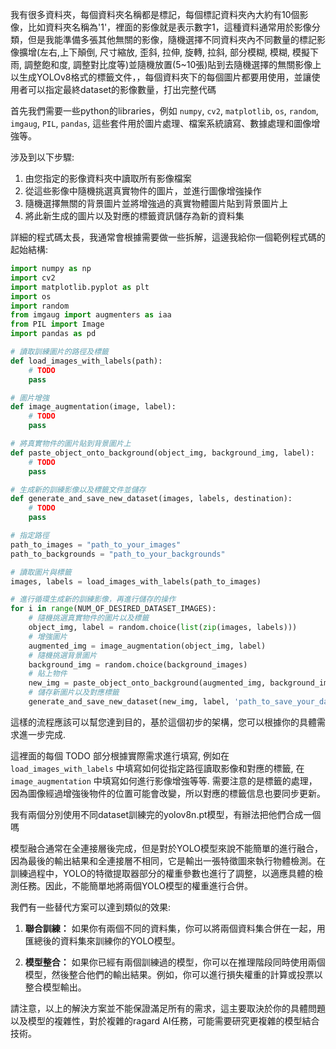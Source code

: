 我有很多資料夾，每個資料夾名稱都是標記，每個標記資料夾內大約有10個影像，比如資料夾名稱為'1'，裡面的影像就是表示數字1，這種資料通常用於影像分類，但是我能準備多張其他無關的影像，隨機選擇不同資料夾內不同數量的標記影像擴增(左右,上下顛倒, 尺寸縮放, 歪斜, 拉伸, 旋轉, 拉斜, 部分模糊, 模糊, 模擬下雨, 調整飽和度, 調整對比度等)並隨機放置(5~10張)貼到去隨機選擇的無關影像上以生成YOLOv8格式的標籤文件，，每個資料夾下的每個圖片都要用使用，並讓使用者可以指定最終dataset的影像數量，打出完整代碼

首先我們需要一些python的libraries，例如 `numpy`, `cv2`, `matplotlib`, `os`, `random`, `imgaug`, `PIL`, `pandas`, 這些套件用於圖片處理、檔案系統讀寫、數據處理和圖像增強等。

涉及到以下步驟:

1. 由您指定的影像資料夾中讀取所有影像檔案
2. 從這些影像中隨機挑選真實物件的圖片，並進行圖像增強操作
3. 隨機選擇無關的背景圖片並將增強過的真實物體圖片貼到背景圖片上
4. 將此新生成的圖片以及對應的標籤資訊儲存為新的資料集

詳細的程式碼太長，我通常會根據需要做一些拆解，這邊我給你一個範例程式碼的起始結構:

```python
import numpy as np
import cv2
import matplotlib.pyplot as plt
import os
import random
from imgaug import augmenters as iaa
from PIL import Image
import pandas as pd

# 讀取訓練圖片的路徑及標籤
def load_images_with_labels(path):
    # TODO
    pass

# 圖片增強
def image_augmentation(image, label):
    # TODO
    pass

# 將真實物件的圖片貼到背景圖片上
def paste_object_onto_background(object_img, background_img, label):
    # TODO
    pass

# 生成新的訓練影像以及標籤文件並儲存
def generate_and_save_new_dataset(images, labels, destination):
    # TODO
    pass

# 指定路徑
path_to_images = "path_to_your_images"
path_to_backgrounds = "path_to_your_backgrounds"

# 讀取圖片與標籤
images, labels = load_images_with_labels(path_to_images)

# 進行循環生成新的訓練影像，再進行儲存的操作
for i in range(NUM_OF_DESIRED_DATASET_IMAGES):
    # 隨機挑選真實物件的圖片以及標籤
    object_img, label = random.choice(list(zip(images, labels)))
    # 增強圖片
    augmented_img = image_augmentation(object_img, label)
    # 隨機挑選背景圖片
    background_img = random.choice(background_images)
    # 貼上物件
    new_img = paste_object_onto_background(augmented_img, background_img, label)
    # 儲存新圖片以及對應標籤
    generate_and_save_new_dataset(new_img, label, 'path_to_save_your_dataset')
```
這樣的流程應該可以幫您達到目的，基於這個初步的架構，您可以根據你的具體需求進一步完成.

這裡面的每個 TODO 部分根據實際需求進行填寫, 例如在 `load_images_with_labels` 中填寫如何從指定路徑讀取影像和對應的標籤, 在 `image_augmentation` 中填寫如何進行影像增強等等. 需要注意的是標籤的處理，因為圖像經過增強後物件的位置可能會改變，所以對應的標籤信息也要同步更新。

我有兩個分別使用不同dataset訓練完的yolov8n.pt模型，有辦法把他們合成一個嗎

模型融合通常在全連接層後完成，但是對於YOLO模型來說不能簡單的進行融合，因為最後的輸出結果和全連接層不相同，它是輸出一張特徵圖來執行物體檢測。在訓練過程中，YOLO的特徵提取器部分的權重參數也進行了調整，以適應具體的檢測任務。因此，不能簡單地將兩個YOLO模型的權重進行合併。

我們有一些替代方案可以達到類似的效果:

1. **聯合訓練：** 如果你有兩個不同的資料集，你可以將兩個資料集合併在一起，用匯總後的資料集來訓練你的YOLO模型。

2. **模型整合：** 如果你已經有兩個訓練過的模型，你可以在推理階段同時使用兩個模型，然後整合他們的輸出結果。例如，你可以進行損失權重的計算或投票以整合模型輸出。

請注意，以上的解決方案並不能保證滿足所有的需求，這主要取決於你的具體問題以及模型的複雜性，對於複雜的ragard AI任務，可能需要研究更複雜的模型結合技術。